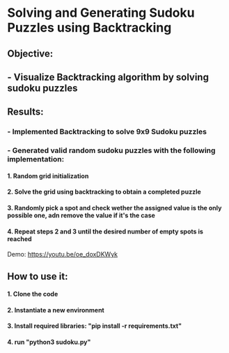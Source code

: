 # Solving and Generating Sudoku Puzzles using Backtracking

## Objective:
## - Visualize Backtracking algorithm by solving sudoku puzzles

## Results:
### - Implemented Backtracking to solve 9x9 Sudoku puzzles

### - Generated valid random sudoku puzzles with the following implementation:
#### 1. Random grid initialization
#### 2. Solve the grid using backtracking to obtain a completed puzzle
#### 3. Randomly pick a spot and check wether the assigned value is the only possible one, adn remove the value if it's the case
#### 4. Repeat steps 2 and 3 until the desired number of empty spots is reached


Demo: https://youtu.be/oe_doxDKWyk

## How to use it:
#### 1. Clone the code
#### 2. Instantiate a new environment
#### 3. Install required libraries: "pip install -r requirements.txt"
#### 4. run "python3 sudoku.py"
